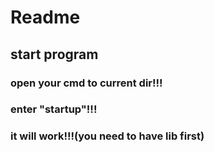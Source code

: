 # Readme
## start program
### open your cmd to current dir!!!
### enter "startup"!!!
### it will work!!!(you need to have lib first)
